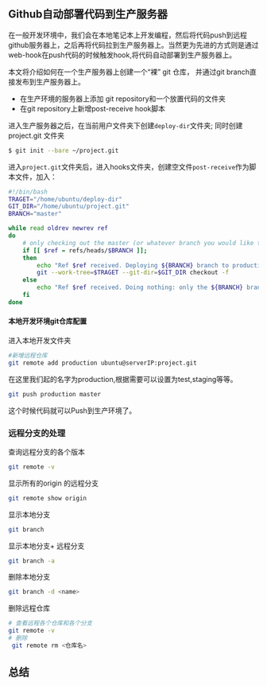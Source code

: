 ## Github自动部署代码到生产服务器

在一般开发环境中，我们会在本地笔记本上开发编程，然后将代码push到远程github服务器上，之后再将代码拉到生产服务器上。当然更为先进的方式则是通过web-hook在push代码的时候触发hook,将代码自动部署到生产服务器上。

本文将介绍如何在一个生产服务器上创建一个“裸” git 仓库， 并通过git branch直接发布到生产服务器上。

* 在生产环境的服务器上添加 git repository和一个放置代码的文件夹
* 在git repository上新增post-receive hook脚本

进入生产服务器之后，在当前用户文件夹下创建`deploy-dir`文件夹;
同时创建project.git 文件夹

```bash
$ git init --bare ~/project.git
```

进入`project.git`文件夹后，进入hooks文件夹，创建空文件`post-receive`作为脚本文件，加入：

```bash
#!/bin/bash
TRAGET="/home/ubuntu/deploy-dir"
GIT_DIR="/home/ubuntu/project.git"
BRANCH="master"

while read oldrev newrev ref
do
	# only checking out the master (or whatever branch you would like to deploy)
	if [[ $ref = refs/heads/$BRANCH ]];
	then
		echo "Ref $ref received. Deploying ${BRANCH} branch to production..."
		git --work-tree=$TRAGET --git-dir=$GIT_DIR checkout -f
	else
		echo "Ref $ref received. Doing nothing: only the ${BRANCH} branch may be deployed on this server."
	fi
done

```
#### 本地开发环境git仓库配置
进入本地开发文件夹

```bash
#新增远程仓库
git remote add production ubuntu@serverIP:project.git
```

在这里我们起的名字为production,根据需要可以设置为test,staging等等。

```bash
git push production master
```

这个时候代码就可以Push到生产环境了。

### 远程分支的处理

查询远程分支的各个版本

```bash
git remote -v
```

显示所有的origin 的远程分支

```bash
git remote show origin 
```

显示本地分支
```bash
git branch
```

显示本地分支+ 远程分支

```bash
git branch -a
```

删除本地分支
```bash
git branch -d <name>
```

删除远程仓库

```bash
# 查看远程各个仓库和各个分支
git remote -v
# 删除
 git remote rm <仓库名>
```

## 总结
